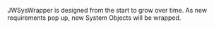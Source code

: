JWSysWrapper is designed from the start to grow over time.
As new requirements pop up, new System Objects will be wrapped.